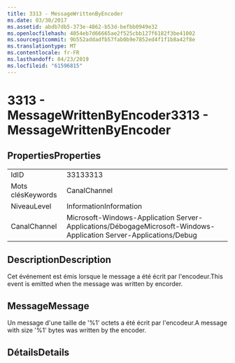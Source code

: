 ```yaml
---
title: 3313 - MessageWrittenByEncoder
ms.date: 03/30/2017
ms.assetid: abdb7db5-373e-4862-b53d-befbb0949e32
ms.openlocfilehash: 4054eb7d66665ae2f525cbb127f6182f3be41002
ms.sourcegitcommit: 9b552addadfb57fab0b9e7852ed4f1f1b8a42f8e
ms.translationtype: MT
ms.contentlocale: fr-FR
ms.lasthandoff: 04/23/2019
ms.locfileid: "61596815"
---
```

# <a name="3313---messagewrittenbyencoder"></a><span data-ttu-id="936af-102">3313 - MessageWrittenByEncoder</span><span class="sxs-lookup"><span data-stu-id="936af-102">3313 - MessageWrittenByEncoder</span></span>
## <a name="properties"></a><span data-ttu-id="936af-103">Properties</span><span class="sxs-lookup"><span data-stu-id="936af-103">Properties</span></span>  
  
|||  
|-|-|  
|<span data-ttu-id="936af-104">Id</span><span class="sxs-lookup"><span data-stu-id="936af-104">ID</span></span>|<span data-ttu-id="936af-105">3313</span><span class="sxs-lookup"><span data-stu-id="936af-105">3313</span></span>|  
|<span data-ttu-id="936af-106">Mots clés</span><span class="sxs-lookup"><span data-stu-id="936af-106">Keywords</span></span>|<span data-ttu-id="936af-107">Canal</span><span class="sxs-lookup"><span data-stu-id="936af-107">Channel</span></span>|  
|<span data-ttu-id="936af-108">Niveau</span><span class="sxs-lookup"><span data-stu-id="936af-108">Level</span></span>|<span data-ttu-id="936af-109">Information</span><span class="sxs-lookup"><span data-stu-id="936af-109">Information</span></span>|  
|<span data-ttu-id="936af-110">Canal</span><span class="sxs-lookup"><span data-stu-id="936af-110">Channel</span></span>|<span data-ttu-id="936af-111">Microsoft-Windows-Application Server-Applications/Débogage</span><span class="sxs-lookup"><span data-stu-id="936af-111">Microsoft-Windows-Application Server-Applications/Debug</span></span>|  
  
## <a name="description"></a><span data-ttu-id="936af-112">Description</span><span class="sxs-lookup"><span data-stu-id="936af-112">Description</span></span>  
 <span data-ttu-id="936af-113">Cet événement est émis lorsque le message a été écrit par l'encodeur.</span><span class="sxs-lookup"><span data-stu-id="936af-113">This event is emitted when the message was written by encorder.</span></span>  
  
## <a name="message"></a><span data-ttu-id="936af-114">Message</span><span class="sxs-lookup"><span data-stu-id="936af-114">Message</span></span>  
 <span data-ttu-id="936af-115">Un message d'une taille de '%1' octets a été écrit par l'encodeur.</span><span class="sxs-lookup"><span data-stu-id="936af-115">A message with size '%1' bytes was written by the encoder.</span></span>  
  
## <a name="details"></a><span data-ttu-id="936af-116">Détails</span><span class="sxs-lookup"><span data-stu-id="936af-116">Details</span></span>
